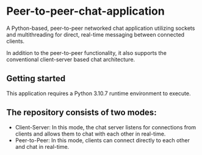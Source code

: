 # Peer-to-peer-chat-application
A Python-based, peer-to-peer networked chat application utilizing sockets and multithreading for direct, real-time messaging between connected clients.

In addition to the peer-to-peer functionality, it also supports the conventional client-server based chat architecture.
## Getting started
This application requires a Python 3.10.7 runtime environment to execute.


## The repository consists of two modes:

- Client-Server: In this mode, the chat server listens for connections from clients and allows them to chat with each other in real-time.
- Peer-to-Peer: In this mode, clients can connect directly to each other and chat in real-time.
